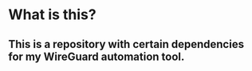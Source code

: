 # What is this?
## This is a repository with certain dependencies for my WireGuard automation tool.
